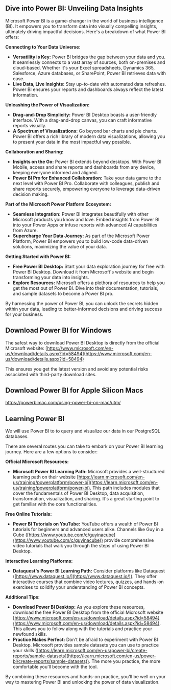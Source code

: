 ## Dive into Power BI: Unveiling Data Insights

Microsoft Power BI is a game-changer in the world of business intelligence (BI). It empowers you to transform data into visually compelling insights, ultimately driving impactful decisions. Here's a breakdown of what Power BI offers:

**Connecting to Your Data Universe:**

- **Versatility is Key:** Power BI bridges the gap between your data and you. It seamlessly connects to a vast array of sources, both on-premises and cloud-based. Whether it's your Excel spreadsheets, Dynamics 365, Salesforce, Azure databases, or SharePoint, Power BI retrieves data with ease. 
- **Live Data, Live Insights:**  Stay up-to-date with automated data refreshes. Power BI ensures your reports and dashboards always reflect the latest information.

**Unleashing the Power of Visualization:**

- **Drag-and-Drop Simplicity:** Power BI Desktop boasts a user-friendly interface. With a drag-and-drop canvas, you can craft informative reports visually. 
- **A Spectrum of Visualizations:** Go beyond bar charts and pie charts. Power BI offers a rich library of modern data visualizations, allowing you to present your data in the most impactful way possible.

**Collaboration and Sharing:**

- **Insights on the Go:**  Power BI extends beyond desktops. With Power BI Mobile, access and share reports and dashboards from any device, keeping everyone informed and aligned.
- **Power BI Pro for Enhanced Collaboration:** Take your data game to the next level with Power BI Pro. Collaborate with colleagues, publish and share reports securely, empowering everyone to leverage data-driven decision making.

**Part of the Microsoft Power Platform Ecosystem:**

- **Seamless Integration:** Power BI integrates beautifully with other Microsoft products you know and love. Embed insights from Power BI into your Power Apps or infuse reports with advanced AI capabilities from Azure. 
- **Supercharge Your Data Journey:** As part of the Microsoft Power Platform, Power BI empowers you to build low-code data-driven solutions, maximizing the value of your data.

**Getting Started with Power BI:**

- **Free Power BI Desktop:**  Start your data exploration journey for free with Power BI Desktop. Download it from Microsoft's website and begin transforming your data into insights.
- **Explore Resources:** Microsoft offers a plethora of resources to help you get the most out of Power BI. Dive into their documentation, tutorials, and sample datasets to become a Power BI pro.

By harnessing the power of Power BI, you can unlock the secrets hidden within your data, leading to better-informed decisions and driving success for your business.

## Download Power BI for Windows

The safest way to download Power BI Desktop is directly from the official Microsoft website: [https://www.microsoft.com/en-us/download/details.aspx?id=58494](https://www.microsoft.com/en-us/download/details.aspx?id=58494)

This ensures you get the latest version and avoid any potential risks associated with third-party download sites. 

## Download Power BI for Apple Silicon Macs

https://powerbimac.com/using-power-bi-on-mac/utm/

## Learning Power BI

We will use Power BI to to query and visualize our data in our PostgreSQL databases. 

There are several routes you can take to embark on your Power BI learning journey. Here are a few options to consider:

**Official Microsoft Resources:**

- **Microsoft Power BI Learning Path:**  Microsoft provides a well-structured learning path on their website [https://learn.microsoft.com/en-us/training/powerplatform/power-bi](https://learn.microsoft.com/en-us/training/powerplatform/power-bi). This path includes modules that cover the fundamentals of Power BI Desktop, data acquisition, transformation, visualization, and sharing. It's a great starting point to get familiar with the core functionalities.

**Free Online Tutorials:**

- **Power BI Tutorials on YouTube:** YouTube offers a wealth of Power BI tutorials for beginners and advanced users alike. Channels like Guy in a Cube ([https://www.youtube.com/c/guyinacube](https://www.youtube.com/c/guyinacube)) provide comprehensive video tutorials that walk you through the steps of using Power BI Desktop.

**Interactive Learning Platforms:**

- **Dataquest's Power BI Learning Path:** Consider platforms like Dataquest ([https://www.dataquest.io/](https://www.dataquest.io/)). They offer interactive courses that combine video lectures, quizzes, and hands-on exercises to solidify your understanding of Power BI concepts.

**Additional Tips:**

- **Download Power BI Desktop:** As you explore these resources, download the free Power BI Desktop from the official Microsoft website [https://www.microsoft.com/en-us/download/details.aspx?id=58494](https://www.microsoft.com/en-us/download/details.aspx?id=58494). This allows you to follow along with the tutorials and practice your newfound skills.
- **Practice Makes Perfect:**  Don't be afraid to experiment with Power BI Desktop.  Microsoft provides sample datasets you can use to practice your skills  ([https://learn.microsoft.com/en-us/power-bi/create-reports/sample-datasets](https://learn.microsoft.com/en-us/power-bi/create-reports/sample-datasets)). The more you practice, the more comfortable you'll become with the tool.

By combining these resources and hands-on practice, you'll be well on your way to mastering Power BI and unlocking the power of data visualization.